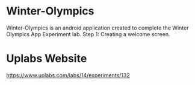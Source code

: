 # Winter-Olympics
Winter-Olympics is an android application created to complete the Winter Olympics App Experiment lab. Step 1: Creating a welcome screen. 

# Uplabs Website
https://www.uplabs.com/labs/14/experiments/132

